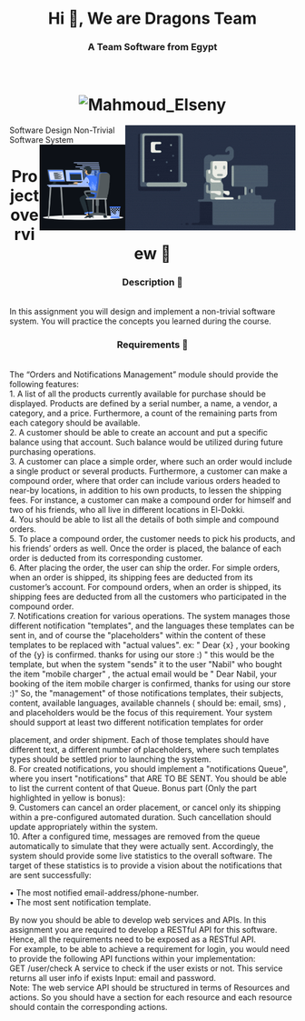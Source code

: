 <h1 align="center">Hi 👋, We are Dragons Team</h1>
<h3 align="center">A Team Software from Egypt</h3><br>
<h1 align="center">
        <img align="center" src="https://readme-typing-svg.herokuapp.com?font=Press+Start+2P&size=20&color=4DD421&lines=Hey!+We+are;Best+Software+developer" alt="Mahmoud_Elseny" />
        </h1>
<img alt="Night Coding" src="https://raw.githubusercontent.com/AVS1508/AVS1508/master/assets/Night-Coding.gif" align="right"/>
Software Design 
Non-Trivial Software System
<img align="right" src="https://raw.githubusercontent.com/SubhadeepZilong/SubhadeepZilong/main/icons/animation_500_kxa883sd.gif" alt="Unfortunately I didn't find the author of the pic, feel to open a pull request if found" width="30%" />
<h1 align="center">Project overview 👋</h1>
<h3 align="center">Description 👋</h3> <br>
In this assignment you will design and implement a non-trivial software system. You will
practice the concepts you learned during the course.
<h3 align="center">Requirements 👋</h3> <br>
The “Orders and Notifications Management” module should provide the following features:<br>
1. A list of all the products currently available for purchase should be displayed. Products are defined
by a serial number, a name, a vendor, a category, and a price. Furthermore, a count of the
remaining parts from each category should be available.<br>
2. A customer should be able to create an account and put a specific balance using that account.
Such balance would be utilized during future purchasing operations.<br>
3. A customer can place a simple order, where such an order would include a single product or
several products. Furthermore, a customer can make a compound order, where that order can
include various orders headed to near-by locations, in addition to his own products, to lessen the
shipping fees. For instance, a customer can make a compound order for himself and two of his
friends, who all live in different locations in El-Dokki. <br>
4. You should be able to list all the details of both simple and compound orders. <br>
5. To place a compound order, the customer needs to pick his products, and his friends’ orders as
well. Once the order is placed, the balance of each order is deducted from its corresponding
customer. <br>
6. After placing the order, the user can ship the order. For simple orders, when an order is shipped,
its shipping fees are deducted from its customer’s account. For compound orders, when an order
is shipped, its shipping fees are deducted from all the customers who participated in the
compound order. <br>
7. Notifications creation for various operations. The system manages those different notification
"templates", and the languages these templates can be sent in, and of course the "placeholders"
within the content of these templates to be replaced with "actual values".
ex: " Dear {x} , your booking of the {y} is confirmed. thanks for using our store :) "
this would be the template, but when the system "sends" it to the user "Nabil" who bought the
item "mobile charger" , the actual email would be
" Dear Nabil, your booking of the item mobile charger is confirmed, thanks for using our store :)"
So, the "management" of those notifications templates, their subjects, content, available
languages, available channels ( should be: email, sms) , and placeholders would be the focus of
this requirement. Your system should support at least two different notification templates for order

placement, and order shipment. Each of those templates should have different text, a different
number of placeholders, where such templates types should be settled prior to launching the
system. <br>
8. For created notifications, you should implement a "notifications Queue", where you insert
"notifications" that ARE TO BE SENT. You should be able to list the current content of that Queue.
Bonus part (Only the part highlighted in yellow is bonus): <br>
9. Customers can cancel an order placement, or cancel only its shipping within a pre-configured
automated duration. Such cancellation should update appropriately within the system.<br>
10. After a configured time, messages are removed from the queue automatically to simulate that
they were actually sent. Accordingly, the system should provide some live statistics to the overall
software. The target of these statistics is to provide a vision about the notifications that are sent
successfully:<br>

• The most notified email-address/phone-number.<br>
• The most sent notification template.<br>

By now you should be able to develop web services and APIs. In this assignment you are
required to develop a RESTful API for this software. Hence, all the requirements need to be
exposed as a RESTful API.<br>
For example, to be able to achieve a requirement for login, you would need to provide the
following API functions within your implementation:<br>
GET /user/check
A service to check if the user exists or not. This service returns all user info if exists
Input: email and password.<br>
Note: The web service API should be structured in terms of Resources and actions. So
you should have a section for each resource and each resource should contain the
corresponding actions.<br>
